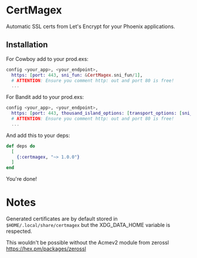 # CertMagex

Automatic SSL certs from Let's Encrypt for your Phoenix applications.

## Installation

For Cowboy add to your prod.exs:

```elixir
config <your_app>, <your_endpoint>,
  https: [port: 443, sni_fun: &CertMagex.sni_fun/1],
  # ATTENTION: Ensure you comment http: out and port 80 is free!
  ...
```

For Bandit add to your prod.exs:

```elixir
config <your_app>, <your_endpoint>,
  https: [port: 443, thousand_island_options: [transport_options: [sni_fun: &CertMagex.sni_fun/1]]],
  # ATTENTION: Ensure you comment http: out and port 80 is free!
  ...
```

And add this to your deps:

```elixir
def deps do
  [
    {:certmagex, "~> 1.0.0"}
  ]
end
```

You're done!


# Notes

Generated certificates are by default stored in `$HOME/.local/share/certmagex` but the XDG_DATA_HOME variable is respected.

This wouldn't be possible without the Acmev2 module from zerossl https://hex.pm/packages/zerossl
